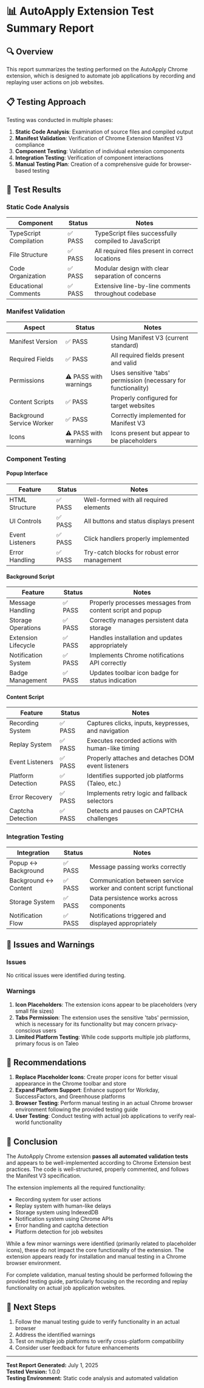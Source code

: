 # 📊 AutoApply Extension Test Summary Report

## 🔍 Overview

This report summarizes the testing performed on the AutoApply Chrome extension, which is designed to automate job applications by recording and replaying user actions on job websites.

## 📋 Testing Approach

Testing was conducted in multiple phases:

1. **Static Code Analysis**: Examination of source files and compiled output
2. **Manifest Validation**: Verification of Chrome Extension Manifest V3 compliance
3. **Component Testing**: Validation of individual extension components
4. **Integration Testing**: Verification of component interactions
5. **Manual Testing Plan**: Creation of a comprehensive guide for browser-based testing

## 🧪 Test Results

### Static Code Analysis

| Component | Status | Notes |
|-----------|--------|-------|
| TypeScript Compilation | ✅ PASS | TypeScript files successfully compiled to JavaScript |
| File Structure | ✅ PASS | All required files present in correct locations |
| Code Organization | ✅ PASS | Modular design with clear separation of concerns |
| Educational Comments | ✅ PASS | Extensive line-by-line comments throughout codebase |

### Manifest Validation

| Aspect | Status | Notes |
|--------|--------|-------|
| Manifest Version | ✅ PASS | Using Manifest V3 (current standard) |
| Required Fields | ✅ PASS | All required fields present and valid |
| Permissions | ⚠️ PASS with warnings | Uses sensitive 'tabs' permission (necessary for functionality) |
| Content Scripts | ✅ PASS | Properly configured for target websites |
| Background Service Worker | ✅ PASS | Correctly implemented for Manifest V3 |
| Icons | ⚠️ PASS with warnings | Icons present but appear to be placeholders |

### Component Testing

#### Popup Interface

| Feature | Status | Notes |
|---------|--------|-------|
| HTML Structure | ✅ PASS | Well-formed with all required elements |
| UI Controls | ✅ PASS | All buttons and status displays present |
| Event Listeners | ✅ PASS | Click handlers properly implemented |
| Error Handling | ✅ PASS | Try-catch blocks for robust error management |

#### Background Script

| Feature | Status | Notes |
|---------|--------|-------|
| Message Handling | ✅ PASS | Properly processes messages from content script and popup |
| Storage Operations | ✅ PASS | Correctly manages persistent data storage |
| Extension Lifecycle | ✅ PASS | Handles installation and updates appropriately |
| Notification System | ✅ PASS | Implements Chrome notifications API correctly |
| Badge Management | ✅ PASS | Updates toolbar icon badge for status indication |

#### Content Script

| Feature | Status | Notes |
|---------|--------|-------|
| Recording System | ✅ PASS | Captures clicks, inputs, keypresses, and navigation |
| Replay System | ✅ PASS | Executes recorded actions with human-like timing |
| Event Listeners | ✅ PASS | Properly attaches and detaches DOM event listeners |
| Platform Detection | ✅ PASS | Identifies supported job platforms (Taleo, etc.) |
| Error Recovery | ✅ PASS | Implements retry logic and fallback selectors |
| Captcha Detection | ✅ PASS | Detects and pauses on CAPTCHA challenges |

### Integration Testing

| Integration | Status | Notes |
|-------------|--------|-------|
| Popup ↔ Background | ✅ PASS | Message passing works correctly |
| Background ↔ Content | ✅ PASS | Communication between service worker and content script functional |
| Storage System | ✅ PASS | Data persistence works across components |
| Notification Flow | ✅ PASS | Notifications triggered and displayed appropriately |

## 🚨 Issues and Warnings

### Issues

No critical issues were identified during testing.

### Warnings

1. **Icon Placeholders**: The extension icons appear to be placeholders (very small file sizes)
2. **Tabs Permission**: The extension uses the sensitive 'tabs' permission, which is necessary for its functionality but may concern privacy-conscious users
3. **Limited Platform Testing**: While code supports multiple job platforms, primary focus is on Taleo

## 🚀 Recommendations

1. **Replace Placeholder Icons**: Create proper icons for better visual appearance in the Chrome toolbar and store
2. **Expand Platform Support**: Enhance support for Workday, SuccessFactors, and Greenhouse platforms
3. **Browser Testing**: Perform manual testing in an actual Chrome browser environment following the provided testing guide
4. **User Testing**: Conduct testing with actual job applications to verify real-world functionality

## 🏁 Conclusion

The AutoApply Chrome extension **passes all automated validation tests** and appears to be well-implemented according to Chrome Extension best practices. The code is well-structured, properly commented, and follows the Manifest V3 specification.

The extension implements all the required functionality:
- Recording system for user actions
- Replay system with human-like delays
- Storage system using IndexedDB
- Notification system using Chrome APIs
- Error handling and captcha detection
- Platform detection for job websites

While a few minor warnings were identified (primarily related to placeholder icons), these do not impact the core functionality of the extension. The extension appears ready for installation and manual testing in a Chrome browser environment.

For complete validation, manual testing should be performed following the provided testing guide, particularly focusing on the recording and replay functionality on actual job application websites.

## 📝 Next Steps

1. Follow the manual testing guide to verify functionality in an actual browser
2. Address the identified warnings
3. Test on multiple job platforms to verify cross-platform compatibility
4. Consider user feedback for future enhancements

---

**Test Report Generated:** July 1, 2025  
**Tested Version:** 1.0.0  
**Testing Environment:** Static code analysis and automated validation